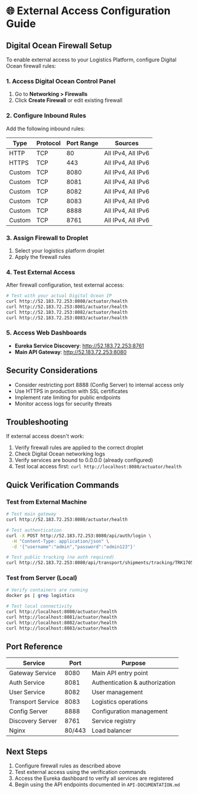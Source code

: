 # 🌐 External Access Configuration Guide

## Digital Ocean Firewall Setup

To enable external access to your Logistics Platform, configure Digital Ocean firewall rules:

### 1. Access Digital Ocean Control Panel
1. Go to **Networking > Firewalls**
2. Click **Create Firewall** or edit existing firewall

### 2. Configure Inbound Rules
Add the following inbound rules:

| Type | Protocol | Port Range | Sources |
|------|----------|------------|---------|
| HTTP | TCP | 80 | All IPv4, All IPv6 |
| HTTPS | TCP | 443 | All IPv4, All IPv6 |
| Custom | TCP | 8080 | All IPv4, All IPv6 |
| Custom | TCP | 8081 | All IPv4, All IPv6 |
| Custom | TCP | 8082 | All IPv4, All IPv6 |
| Custom | TCP | 8083 | All IPv4, All IPv6 |
| Custom | TCP | 8888 | All IPv4, All IPv6 |
| Custom | TCP | 8761 | All IPv4, All IPv6 |

### 3. Assign Firewall to Droplet
1. Select your logistics platform droplet
2. Apply the firewall rules

### 4. Test External Access

After firewall configuration, test external access:

```bash
# Test with your actual Digital Ocean IP
curl http://52.183.72.253:8080/actuator/health
curl http://52.183.72.253:8081/actuator/health
curl http://52.183.72.253:8082/actuator/health
curl http://52.183.72.253:8083/actuator/health
```

### 5. Access Web Dashboards

- **Eureka Service Discovery**: http://52.183.72.253:8761
- **Main API Gateway**: http://52.183.72.253:8080

## Security Considerations

- Consider restricting port 8888 (Config Server) to internal access only
- Use HTTPS in production with SSL certificates
- Implement rate limiting for public endpoints
- Monitor access logs for security threats

## Troubleshooting

If external access doesn't work:
1. Verify firewall rules are applied to the correct droplet
2. Check Digital Ocean networking logs
3. Verify services are bound to 0.0.0.0 (already configured)
4. Test local access first: `curl http://localhost:8080/actuator/health`

## Quick Verification Commands

### Test from External Machine
```bash
# Test main gateway
curl http://52.183.72.253:8080/actuator/health

# Test authentication
curl -X POST http://52.183.72.253:8080/api/auth/login \
  -H "Content-Type: application/json" \
  -d '{"username":"admin","password":"admin123"}'

# Test public tracking (no auth required)
curl http://52.183.72.253:8080/api/transport/shipments/tracking/TRK17056789123456
```

### Test from Server (Local)
```bash
# Verify containers are running
docker ps | grep logistics

# Test local connectivity
curl http://localhost:8080/actuator/health
curl http://localhost:8081/actuator/health
curl http://localhost:8082/actuator/health
curl http://localhost:8083/actuator/health
```

## Port Reference

| Service | Port | Purpose |
|---------|------|---------|
| Gateway Service | 8080 | Main API entry point |
| Auth Service | 8081 | Authentication & authorization |
| User Service | 8082 | User management |
| Transport Service | 8083 | Logistics operations |
| Config Server | 8888 | Configuration management |
| Discovery Server | 8761 | Service registry |
| Nginx | 80/443 | Load balancer |

## Next Steps

1. Configure firewall rules as described above
2. Test external access using the verification commands
3. Access the Eureka dashboard to verify all services are registered
4. Begin using the API endpoints documented in `API-DOCUMENTATION.md`
